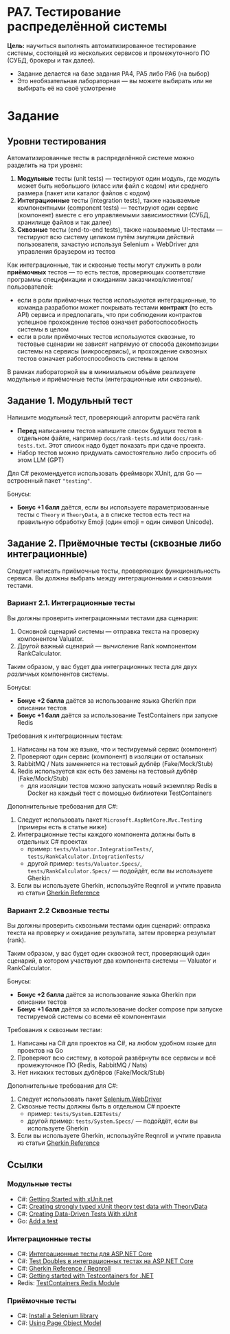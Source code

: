 # PA7. Тестирование распределённой системы

**Цель:** научиться выполнять автоматизированное тестирование системы, состоящей из нескольких сервисов и промежуточного ПО (СУБД, брокеры и так далее).

- Задание делается на базе задания PA4, PA5 либо PA6 (на выбор)
- Это необязательная лабораторная — вы можете выбирать или не выбирать её на своё усмотрение

# Задание

## Уровни тестирования

Автоматизированные тесты в распределённой системе можно разделить на три уровня:

1. **Модульные** тесты (unit tests) — тестируют один модуль, где модуль может быть небольшого (класс или файл с кодом) или среднего размера (пакет или каталог файлов с кодом)
2. **Интеграционные** тесты (integration tests), также называемые компонентными (component tests) — тестируют один сервис (компонент) вместе с его управляемыми зависимостями (СУБД, хранилище файлов и так далее)
3. **Сквозные** тесты (end-to-end tests), также называемые UI-тестами — тестируют всю систему целиком путём эмуляции действий пользователя, зачастую используя Selenium + WebDriver для управления браузером из тестов

Как интеграционные, так и сквозные тесты могут служить в роли **приёмочных** тестов — то есть тестов, проверяющих соответствие программы спецификации и ожиданиям заказчиков/клиентов/пользователей:

- если в роли приёмочных тестов используются интеграционные, то команда разработки может покрывать тестами **контракт** (то есть API) сервиса и предполагать, что при соблюдении контрактов успешное прохождение тестов означает работоспособность системы в целом
- если в роли приёмочных тестов используются сквозные, то тестовые сценарии не зависят напрямую от способа декомпозиции системы на сервисы (микросервисы), и прохождение сквозных тестов означает работоспособность системы в целом

В рамках лабораторной вы в минимальном объёме реализуете модульные и приёмочные тесты (интеграционные или сквозные).

## Задание 1. Модульный тест

Напишите модульный тест, проверяющий алгоритм расчёта rank

- **Перед** написанием тестов напишите список будущих тестов в отдельном файле, например `docs/rank-tests.md` или `docs/rank-tests.txt`. Этот список надо будет показать при сдаче проекта.
- Набор тестов можно придумать самостоятельно либо спросить об этом LLM (GPT)

Для C# рекомендуется использовать фреймворк XUnit, для Go — встроенный пакет `"testing"`.

Бонусы:

- **Бонус +1 балл** даётся, если вы используете параметризованные тесты с `Theory` и `TheoryData`, а в списке тестов есть тест на правильную обработку Emoji (один emoji = один символ Unicode).

## Задание 2. Приёмочные тесты (сквозные либо интеграционные)

Следует написать приёмочные тесты, проверяющих функциональность сервиса. Вы должны выбрать между интеграционными и сквозными тестами.

### Вариант 2.1. Интеграционные тесты

Вы должны проверить интеграционными тестами два сценария:

1. Основной сценарий системы — отправка текста на проверку компонентом Valuator.
2. Другой важный сценарий — вычисление Rank компонентом RankCalculator.

Таким образом, у вас будет два интеграционных теста для двух _различных_ компонентов системы.

Бонусы:

- **Бонус +2 балла** даётся за использование языка Gherkin при описании тестов
- **Бонус +1 балл** даётся за использование TestContainers при запуске Redis

Требования к интеграционным тестам:

1. Написаны на том же языке, что и тестируемый сервис (компонент)
2. Проверяют один сервис (компонент) в изоляции от остальных
3. RabbitMQ / Nats заменяется на тестовый дублёр (Fake/Mock/Stub)
4. Redis используется как есть без замены на тестовый дублёр (Fake/Mock/Stub)
     - для изоляции тестов можно запускать новый экземпляр Redis в Docker на каждый тест с помощью библиотеки TestContainers

Дополнительные требования для C#:

1. Следует использовать пакет `Microsoft.AspNetCore.Mvc.Testing` (примеры есть в статье ниже)
2. Интеграционные тесты каждого компонента должны быть в отдельных C# проектах
    - пример: `tests/Valuator.IntegrationTests/`, `tests/RankCalculator.IntegrationTests/`
    - другой пример: `tests/Valuator.Specs/`, `tests/RankCalculator.Specs/` — подойдёт, если вы используете Gherkin
3. Если вы используете Gherkin, используйте Reqnroll и учтите правила из статьи [Gherkin Reference](https://docs.reqnroll.net/latest/gherkin/gherkin-reference.html)

### Вариант 2.2 Сквозные тесты

Вы должны проверить сквозными тестами один сценарий: отправка текста на проверку и ожидание результата, затем проверка результат (rank).

Таким образом, у вас будет один сквозной тест, проверяющий один сценарий, в котором участвуют два компонента системы — Valuator и RankCalculator.

Бонусы:

- **Бонус +2 балла** даётся за использование языка Gherkin при описании тестов
- **Бонус +1 балл** даётся за использование docker compose при запуске тестируемой системы со всеми её компонентами

Требования к сквозным тестам:

1. Написаны на C# для проектов на C#, на любом удобном языке для проектов на Go
2. Проверяют всю систему, в которой развёрнуты все сервисы и всё промежуточное ПО (Redis, RabbitMQ / Nats)
3. Нет никаких тестовых дублёров (Fake/Mock/Stub)

Дополнительные требования для C#:

1. Следует использовать пакет [Selenium.WebDriver](https://www.nuget.org/packages/Selenium.WebDriver)
2. Сквозные тесты должны быть в отдельном C# проекте
    - пример: `tests/System.E2ETests/`
    - другой пример: `tests/System.Specs/` — подойдёт, если вы используете Gherkin
3. Если вы используете Gherkin, используйте Reqnroll и учтите правила из статьи [Gherkin Reference](https://docs.reqnroll.net/latest/gherkin/gherkin-reference.html)

## Ссылки

### Модульные тесты

- C#: [Getting Started with xUnit.net](https://xunit.net/docs/getting-started/v2/netfx/visual-studio)
- C#: [Creating strongly typed xUnit theory test data with TheoryData](https://andrewlock.net/creating-strongly-typed-xunit-theory-test-data-with-theorydata/)
- C#: [Creating Data-Driven Tests With xUnit](https://www.milanjovanovic.tech/blog/creating-data-driven-tests-with-xunit)
- Go: [Add a test](https://go.dev/doc/tutorial/add-a-test)

### Интеграционные тесты

- C#: [Интеграционные тесты для ASP.NET Core](https://habr.com/ru/articles/860932/)
- C#: [Test Doubles в интеграционных тестах на ASP.NET Core](https://habr.com/ru/articles/871614/)
- C#: [Gherkin Reference / Reqnroll](https://docs.reqnroll.net/latest/gherkin/gherkin-reference.html)
- C#: [Getting started with Testcontainers for .NET](https://testcontainers.com/guides/getting-started-with-testcontainers-for-dotnet/)
- Redis: [TestContainers Redis Module](https://testcontainers.com/modules/redis/)

### Приёмочные тесты

- C#: [Install a Selenium library](https://www.selenium.dev/documentation/webdriver/getting_started/install_library/)
- C#: [Using Page Object Model](https://docs.reqnroll.net/latest/guides/page-object-model.html)



